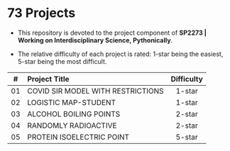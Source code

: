 # 73 Projects

- This repository is devoted to the project component of **SP2273 | Working on Interdisciplinary Science, Pythonically**.

- The relative difficulty of each project is rated: 1-star being the easiest, 5-star being the most difficult.

|  \#  | Project Title                     | Difficulty |
| :--: | :-------------------------------- | :--------: |
|  01  | COVID SIR MODEL WITH RESTRICTIONS |   1-star   |
|  02  | LOGISTIC MAP-STUDENT              |   1-star   |
|  03  | ALCOHOL BOILING POINTS            |   2-star   |
|  04  | RANDOMLY RADIOACTIVE              |   2-star   |
|  05  | PROTEIN ISOELECTRIC POINT         |   5-star   |

